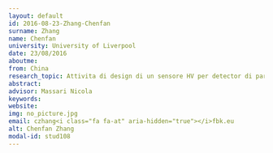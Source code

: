 ```yaml
---
layout: default 
id: 2016-08-23-Zhang-Chenfan
surname: Zhang
name: Chenfan
university: University of Liverpool
date: 23/08/2016
aboutme: 
from: China
research_topic: Attivita di design di un sensore HV per detector di particelle
abstract: 
advisor: Massari Nicola
keywords: 
website: 
img: no_picture.jpg
email: czhang<i class="fa fa-at" aria-hidden="true"></i>fbk.eu
alt: Chenfan Zhang
modal-id: stud108
---
```

